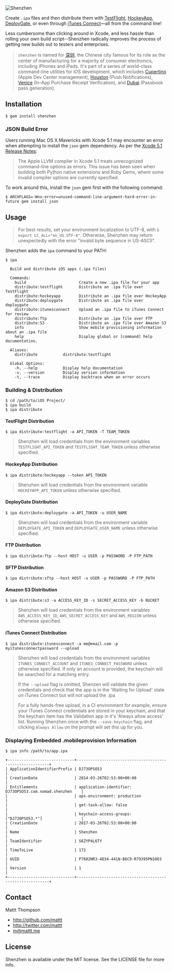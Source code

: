 ![Shenzhen](https://raw.github.com/nomad/nomad.github.io/assets/shenzhen-banner.png)

Create `.ipa` files and then distribute them with [TestFlight](https://testflightapp.com/), [HockeyApp](http://www.hockeyapp.net), [DeployGate](https://deploygate.com), or even through [iTunes Connect](https://itunesconnect.apple.com)—all from the command line!

Less cumbersome than clicking around in Xcode, and less hassle than rolling your own build script--Shenzhen radically improves the process of getting new builds out to testers and enterprises.

> `shenzhen` is named for [深圳](http://en.wikipedia.org/wiki/Shenzhen), the Chinese city famous for its role as the center of manufacturing for a majority of consumer electronics, including iPhones and iPads.
> It's part of a series of world-class command-line utilities for iOS development, which includes [Cupertino](https://github.com/mattt/cupertino) (Apple Dev Center management), [Houston](https://github.com/mattt/houston) (Push Notifications), [Venice](https://github.com/mattt/venice) (In-App Purchase Receipt Verification), and [Dubai](https://github.com/mattt/dubai) (Passbook pass generation).

## Installation

```
$ gem install shenzhen
```

### JSON Build Error

Users running Mac OS X Mavericks with Xcode 5.1 may encounter an error when attempting to install the `json` gem dependency. As per the [Xcode 5.1 Release Notes](https://developer.apple.com/library/ios/releasenotes/DeveloperTools/RN-Xcode/Introduction/Introduction.html):

> The Apple LLVM compiler in Xcode 5.1 treats unrecognized command-line options as errors. This issue has been seen when building both Python native extensions and Ruby Gems, where some invalid compiler options are currently specified.

To work around this, install the `json` gem first with the following command:

```
$ ARCHFLAGS=-Wno-error=unused-command-line-argument-hard-error-in-future gem install json
```

## Usage

> For best results, set your environment localization to UTF-8, with `$ export LC_ALL="en_US.UTF-8"`. Otherwise, Shenzhen may return unexpectedly with the error "invalid byte sequence in US-ASCII".

Shenzhen adds the `ipa` command to your PATH:

```
$ ipa

  Build and distribute iOS apps (.ipa files)

  Commands:
    build                       Create a new .ipa file for your app
    distribute:testflight       Distribute an .ipa file over TestFlight
    distribute:hockeyapp        Distribute an .ipa file over HockeyApp
    distribute:deploygate       Distribute an .ipa file over deploygate
    distribute:itunesconnect    Upload an .ipa file to iTunes Connect for review
    distribute:ftp              Distribute an .ipa file over FTP
    distribute:S3               Distribute an .ipa file over Amazon S3
    info                        Show mobile provisioning information about an .ipa file
    help                        Display global or [command] help documentation.

  Aliases:
    distribute           distribute:testflight

  Global Options:
    -h, --help           Display help documentation
    -v, --version        Display version information
    -t, --trace          Display backtrace when an error occurs
```

### Building & Distribution

```
$ cd /path/to/iOS Project/
$ ipa build
$ ipa distribute
```

#### TestFlight Distribution

```
$ ipa distribute:testflight -a API_TOKEN -T TEAM_TOKEN
```

> Shenzhen will load credentials from the environment variables `TESTFLIGHT_API_TOKEN` and `TESTFLIGHT_TEAM_TOKEN` unless otherwise specified.

#### HockeyApp Distribution

```
$ ipa distribute:hockeyapp --token API_TOKEN
```

> Shenzhen will load credentials from the environment variable `HOCKEYAPP_API_TOKEN` unless otherwise specified.

#### DeployGate Distribution

```
$ ipa distribute:deploygate -a API_TOKEN -u USER_NAME
```

> Shenzhen will load credentials from the environment variable `DEPLOYGATE_API_TOKEN` and `DEPLOYGATE_USER_NAME` unless otherwise specified.

#### FTP Distribution

```
$ ipa distribute:ftp --host HOST -u USER -p PASSWORD -P FTP_PATH
```

#### SFTP Distribution

```
$ ipa distribute:sftp --host HOST -u USER -p PASSWORD -P FTP_PATH
```

#### Amazon S3 Distribution

```
$ ipa distribute:s3 -a ACCESS_KEY_ID -s SECRET_ACCESS_KEY -b BUCKET
```

> Shenzhen will load credentials from the environment variables `AWS_ACCESS_KEY_ID`, `AWS_SECRET_ACCESS_KEY` and `AWS_REGION` unless otherwise specified.

#### iTunes Connect Distribution

    $ ipa distribute:itunesconnect -a me@email.com -p myitunesconnectpassword --upload

> Shenzhen will load credentials from the environment variables `ITUNES_CONNECT_ACCOUNT` and `ITUNES_CONNECT_PASSWORD` unless otherwise specified. If only an account is provided, the keychain will be searched for a matching entry.
>
> If the `--upload` flag is omitted, Shenzen will validate the given credentials and check that the app is in the 'Waiting for Upload' state on iTunes Connect but will not upload the .ipa
>
> For a fully hands-free upload, in a CI environment for example, ensure your iTunes Connect credentials are stored in your keychain, and that the keychain item has the Validation app in it's 'Always allow access' list.  Running Shenzhen once with the `--save-keychain` flag, and clicking `Always Allow` on the prompt will set this up for you.

### Displaying Embedded .mobileprovision Information

```
$ ipa info /path/to/app.ipa

+-----------------------------+----------------------------------------------------------+
| ApplicationIdentifierPrefix | DJ73OPSO53                                               |
| CreationDate                | 2014-03-26T02:53:00+00:00                                |
| Entitlements                | application-identifier: DJ73OPSO53.com.nomad.shenzhen    |
|                             | aps-environment: production                              |
|                             | get-task-allow: false                                    |
|                             | keychain-access-groups: ["DJ73OPSO53.*"]                 |
| CreationDate                | 2017-03-26T02:53:00+00:00                                |
| Name                        | Shenzhen                                                 |
| TeamIdentifier              | S6ZYP4L6TY                                               |
| TimeToLive                  | 172                                                      |
| UUID                        | P7602NR3-4D34-441N-B6C9-R79395PN1OO3                     |
| Version                     | 1                                                        |
+-----------------------------+----------------------------------------------------------+
```

## Contact

Mattt Thompson

- http://github.com/mattt
- http://twitter.com/mattt
- m@mattt.me

## License

Shenzhen is available under the MIT license. See the LICENSE file for more info.
